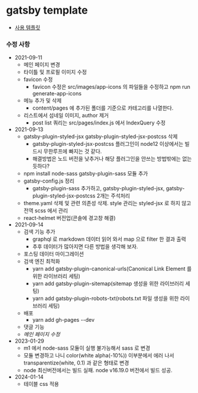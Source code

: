 # gatsby template
- [사용 템플릿](https://github.com/greglobinski/gatsby-starter-hero-blog)

### 수정 사항
- 2021-09-11
  - 메인 페이지 변경
  - 타이틀 및 프로필 이미지 수정
  - favicon 수정
    - favicon 수정은 src/images/app-icons 의 파일들을 수정하고 npm run generate-app-icons
  - 메뉴 추가 및 삭제
    - content/pages 에 추가된 폴더를 기준으로 카테고리를 나열한다.
  - 리스트에서 섬네일 이미지, author 제거
    - post list 쿼리는 src/pages/index.js 에서 IndexQuery 수정
- 2021-09-13
  - gatsby-plugin-styled-jsx gatsby-plugin-styled-jsx-postcss 삭제
    - gatsby-plugin-styled-jsx-postcss 플러그인이 node12 이상에서는 빌드시 무한루프에 빠지는 것 같다.
    - 해결방법은 노드 버전을 낮추거나 해당 플러그인을 안쓰는 방법밖에는 없는듯하다?
  - npm install node-sass gatsby-plugin-sass 모듈 추가
  - gatsby-config.js 정리
    - gatsby-plugin-sass 추가하고, gatsby-plugin-styled-jsx, gatsby-plugin-styled-jsx-postcss 2개는 주석처리
  - theme.yaml 삭제 및 관련 의존성 삭제. style 관리는 styled-jsx 로 하지 않고 전역 scss 에서 관리
  - react-helmet 버전업(콘솔에 경고창 해결)
- 2021-09-14
  - 검색 기능 추가
    - graphql 로 markdown 데이터 읽어 와서 map 으로 filter 한 결과 출력
    - 추후 데이터가 많아지면 다른 방법을 생각해 보자.
  - 포스팅 데이터 마이그레이션
  - 검색 엔진 최적화
    - yarn add gatsby-plugin-canonical-urls(Canonical Link Element 를 위한 라이브러리 세팅)
    - yarn add gatsby-plugin-sitemap(sitemap 생성을 위한 라이브러리 세팅)
    - yarn add gatsby-plugin-robots-txt(robots.txt 파일 생성을 위한 라이브러리 세팅)
  - 배포
    - yarn add gh-pages --dev
  - 댓글 기능
  - *메인 페이지 수정*
- 2023-01-29
  - m1 에서 node-sass 모듈이 실행 불가능해서 sass 로 변경
  - 모듈 변경하고 나니 color(white alpha(-10%)) 이부분에서 에러 나서 transparentize(white, 0.1) 과 같은 형태로 변경
  - node 최신버전에서는 빌드 실패. node v16.19.0 버전에서 빌드 성공.
- 2024-01-14
  - 테이블 css 적용
